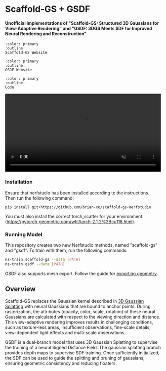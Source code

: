 # Scaffold-GS + GSDF

<h4>Unofficial implementations of "Scaffold-GS: Structured 3D Gaussians for View-Adaptive Rendering" and "GSDF: 3DGS Meets SDF for Improved Neural Rendering and Reconstruction"</h4>

```{button-link} https://city-super.github.io/scaffold-gs/
:color: primary
:outline:
Scaffold-GS Website
```
```{button-link} https://city-super.github.io/GSDF/
:color: primary
:outline:
GSDF Website
```
```{button-link} https://github.com/brian-xu/scaffold-gs-nerfstudio
:color: primary
:outline:
Code
```

<video id="teaser" muted autoplay playsinline loop controls width="100%">
    <source id="mp4" src="https://www.brian-xu.com/content/scaffold_gs_teaser.mp4" type="video/mp4">
</video>


### Installation
Ensure that nerfstudio has been installed according to the instructions. Then run the following command:
```
pip install git+https://github.com/brian-xu/scaffold-gs-nerfstudio
```
You must also install the correct torch_scatter for your environment (https://pytorch-geometric.com/whl/torch-2.1.2%2Bcu118.html).


### Running Model

This repository creates two new Nerfstudio methods, named "scaffold-gs" and "gsdf". To train with them, run the following commands:

```bash
ns-train scaffold-gs --data [PATH]
ns-train gsdf --data [PATH]
```

GSDF also supports mesh export. Follow the guide for [exporting geometry](../../quickstart/export_geometry.md). 

## Overview
Scaffold-GS replaces the Gaussian kernel described in [3D Gaussian Splatting](https://repo-sam.inria.fr/fungraph/3d-gaussian-splatting/) with neural Gaussians that are bound to anchor points. During rasterization, the attributes (opacity, color, scale, rotation) of these neural Gaussians are calculated with respect to the viewing direction and distance. This view-adaptive rendering improves results in challenging conditions, such as texture-less areas, insufficient observations, fine-scale details, view-dependent light effects and multi-scale observations.

GSDF is a dual-branch model that uses 3D Gaussian Splatting to supervise the training of a neural Signed Distance Field. The gaussian splatting branch provides depth maps to supervise SDF training. Once sufficiently initialized, the SDF can be used to guide the splitting and pruning of gaussians, ensuring geometric consistency and reducing floaters. 